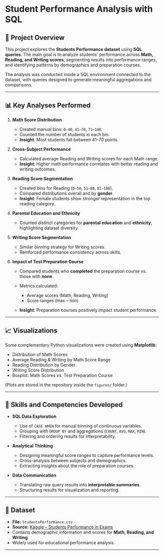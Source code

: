 # Student Performance Analysis with SQL

## 📌 Project Overview

This project explores the **Students Performance dataset** using **SQL queries**.
The main goal is to analyze students’ performance across **Math, Reading, and Writing scores**, segmenting results into performance ranges, and identifying patterns by demographics and preparation courses.

The analysis was conducted inside a SQL environment connected to the dataset, with queries designed to generate meaningful aggregations and comparisons.

---

## 📊 Key Analyses Performed

1. **Math Score Distribution**

   * Created manual bins: `0–40`, `41–70`, `71–100`.
   * Counted the number of students in each bin.
   * **Insight**: Most students fall between 41–70 points.

2. **Cross-Subject Performance**

   * Calculated average Reading and Writing scores for each Math range.
   * **Insight**: Higher math performance correlates with better reading and writing outcomes.

3. **Reading Score Segmentation**

   * Created bins for Reading (`0–50`, `51–80`, `81–100`).
   * Compared distributions overall and by **gender**.
   * **Insight**: Female students show stronger representation in the top reading category.

4. **Parental Education and Ethnicity**

   * Counted distinct categories for **parental education** and **ethnicity**, highlighting dataset diversity.

5. **Writing Score Segmentation**

   * Similar binning strategy for Writing scores.
   * Reinforced performance consistency across skills.

6. **Impact of Test Preparation Course**

   * Compared students who **completed** the preparation course vs. those with **none**.
   * Metrics calculated:

     * Average scores (Math, Reading, Writing)
     * Score ranges (max – min)
   * **Insight**: Preparation courses positively impact student performance.

---

## 📈 Visualizations

Some complementary Python visualizations were created using **Matplotlib**:

* Distribution of Math Scores
* Average Reading & Writing by Math Score Range
* Reading Distribution by Gender
* Writing Score Distribution
* Boxplot: Math Scores vs. Test Preparation Course

(Plots are stored in the repository inside the `figures/` folder.)

---

## 🧠 Skills and Competencies Developed

* **SQL Data Exploration**

  * Use of `CASE WHEN` for manual binning of continuous variables.
  * Grouping with `GROUP BY` and aggregations (`COUNT`, `AVG`, `MAX`, `MIN`).
  * Filtering and ordering results for interpretability.

* **Analytical Thinking**

  * Designing meaningful score ranges to capture performance levels.
  * Cross-analysis between subjects and demographics.
  * Extracting insights about the role of preparation courses.

* **Data Communication**

  * Translating raw query results into **interpretable summaries**.
  * Structuring results for visualization and reporting.

---

## 📂 Dataset

* **File:** `StudentsPerformance.csv`
* **Source:** [Kaggle – Students Performance in Exams](https://www.kaggle.com/datasets/spscientist/students-performance-in-exams?resource=download)
* Contains demographic information and scores for **Math, Reading, and Writing**.
* Widely used for educational performance analysis.

---

